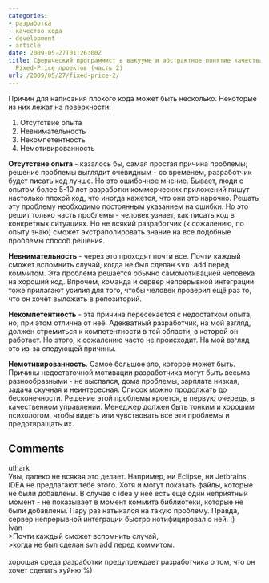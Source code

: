 ```yaml
---
categories:
- разработка
- качество кода
- development
- article
date: 2009-05-27T01:26:00Z
title: Сферический программист в вакууме и абстрактное понятие качества кода в условиях
  Fixed-Price проектов (часть 2)
url: /2009/05/27/fixed-price-2/
---
```


Причин для написания плохого кода может быть несколько. Некоторые из них лежат на поверхности:

<ol><li>  Отсутствие опыта</li><li>Невнимательность</li><li>  Некомпетентность</li><li>  Немотивированность
</li></ol><span style="font-weight: bold;">Отсутствие опыта</span> - казалось бы, самая простая причина проблемы; решение проблемы выглядит очевидным - со временем, разработчик будет писать код лучше. Но это ошибочное мнение. Бывает, люди с опытом более 5-10 лет разработки коммерческих приложений пишут настолько плохой код, что иногда кажется, что они это нарочно. Решать эту проблему необходимо постоянным указанием на ошибки. Но это решит только часть проблемы - человек узнает, как писать код в конкретных ситуациях. Но не всякий разработчик (к сожалению, по опыту знаю) сможет экстраполировать знание на все подобные проблемы способ решения.

<span style="font-weight: bold;">Невнимательность</span> - через это проходят почти все. Почти каждый сможет вспомнить случай, когда не был сделан <tt>svn add</tt> перед коммитом. Эта проблема решается обычно самомотивацией человека на хороший код. Впрочем, команда и сервер непрерывной интеграции тоже прилагают усилия для того, чтобы человек проверил ещё раз то, что он хочет выложить в репозиторий.

<span style="font-weight: bold;">Некомпетентность</span> - эта причина пересекается с недостатком опыта, но, при этом отлична от неё. Адекватный разработчик, на мой взгляд, должен стремиться к компетентности в той области, в которой он работает. Но этого, к сожалению часто не происходит. На мой взгляд это из-за следующей причины.

<span style="font-weight: bold;">Немотивированность</span>. Самое большое зло, которое может быть. Причины недостаточной мотивации разработчика могут быть весьма разнообразными - не выспался, дома проблемы, зарплата низкая, задача скучная и неинтересная. Список можно продолжать до бесконечности. Решение этой проблемы кроется, в первую очередь, в качественном управлении. Менеджер должен быть тонким и хорошим психологом, чтобы видеть или чувствовать все эти проблемы и предотвращать их.</div>
<h2>Comments</h2>
<div class='comments'>
<div class='comment'>
<div class='author'>uthark</div>
<div class='content'>
Увы, далеко не всякая это делает. Например, ни Eclipse, ни Jetbrains IDEA не предлагают тебе этого. Хотя и могут показать файлы, которые не были добавлены. В случае с idea у неё есть ещё один неприятный момент - не показывает в момент коммита библиотеки, которые не были добавлены. Пару раз натыкался на такую проблему. Правда, сервер непрерывной интеграции быстро нотифицировал о ней. :)</div>
</div>
<div class='comment'>
<div class='author'>Ivan</div>
<div class='content'>
&gt;Почти каждый сможет вспомнить случай, <br />&gt;когда не был сделан svn add перед коммитом. <br /><br />хорошая среда разработки предупреждает разработчика о том, что он хочет сделать хуйню %)</div>
</div>
